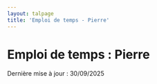 ```yaml
---
layout: talpage
title: 'Emploi de temps - Pierre'
---
```


# Emploi de temps : Pierre

<p class="text-secondary">Dernière mise à jour : 30/09/2025</p>
